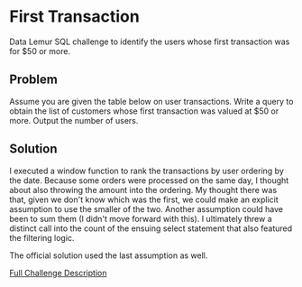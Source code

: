 # First Transaction

Data Lemur SQL challenge to identify the users whose first transaction was for $50 or more.

## Problem

Assume you are given the table below on user transactions. Write a query to obtain the list of customers whose first transaction was valued at $50 or more. Output the number of users.

## Solution

I executed a window function to rank the transactions by user ordering by the date. Because some orders were processed on the same day, I thought about also throwing the amount into the ordering. My thought there was that, given we don't know which was the first, we could make an explicit assumption to use the smaller of the two. Another assumption could have been to sum them (I didn't move forward with this). I ultimately threw a distinct call into the count of the ensuing select statement that also featured the filtering logic.

The official solution used the last assumption as well.

[Full Challenge Description](https://datalemur.com/questions/sql-first-transaction)